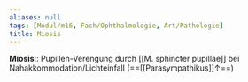 ```yaml
---
aliases: null
tags: [Modul/m16, Fach/Ophthalmologie, Art/Pathologie]
title: Miosis
---
```

**Miosis**:: Pupillen-Verengung durch [[M. sphincter pupillae]] bei Nahakkommodation/Lichteinfall (==[[Parasympathikus]]↑==)